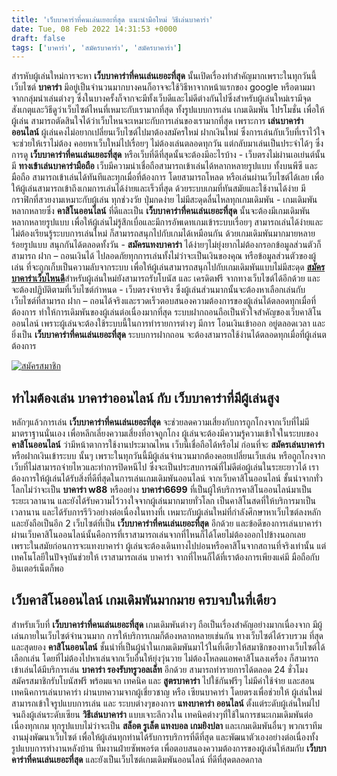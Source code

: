 ```yaml
---
title: 'เว็บบาคาร่าที่คนเล่นเยอะที่สุด แนะนำมือใหม่ วิธีเล่นบาคาร่า'
date: Tue, 08 Feb 2022 14:31:53 +0000
draft: false
tags: ['บาคาร่า', 'สมัครบาคาร่า', 'สมัครบาคาร่า']
---
```


สำรหับผู้เล่นใหม่การจะหา **เว็บบาคาร่าที่คนเล่นเยอะที่สุด** นั้นเปิดเรื่องทำสำคัญมากเพราะในทุกวันนี้เว็บไซต์ **บาคาร่า** มีอยู่เป็นจำนวนมากบางคนก็อาจจะใช้วิธีหาจากหน้าแรกของ google หรือตามมาจากกลุ่มนำเล่นต่างๆ ซึ่งในบางครั้งก็จากจะมีทั้งเว็บดีและไม่ดีต่างกันไปซึ่งสำหรับผู้เล่นใหม่เรามีจุดสังเกตุและวิธีดูว่าเว็บไซต์ไหนที่เหมาะกับเรามากที่สุด ทั้งรูปแบบการเล่น เกมเดิมพัน โปรโมชั่น เพื่อให้ผู้เล่น สามารถตัดสินใจได้ว่าเว็บไหนจะเหมาะกับการเล่นของเรามากที่สุด เพราะการ **เล่นบาคาร่าออนไลน์** ผู้เล่นคงไม่อยากเปลี่ยนเว็บไซต์ไปมาต้องสมัครใหม่ ฝากเงินใหม่ ซึ่งการเล่นกับเว็บที่เราไว้ใจจะช่วยให้เราไม่ต้อง คอยหาเว็บใหม่ไปเรื่อยๆ ไม่ต้องเล่นตลอดทุกวัน แต่กลับมาเล่นเป็นประจำได้ๆ ซึ่งการดู **เว็บบาคาร่าที่คนเล่นเยอะที่สุด** หรือเว็บที่ดีที่สุดนั้นจะต้องมีอะไรบ้าง \- เว็บตรงไม่ผ่านเอเย่นต์นั้นมี **ทางเข้าเล่นบาคาร่ามือถือ** เว็บมีความน่าเชื่อถือสามารถเข้าเล่นได้หลากหลายรูปแบบ ทั้งบนพีซี และ มือถือ สามารถเข้าเล่นได้ทันทีและทุกเมื่อที่ต้องการ โดยสามารถโหลด หรือเล่นผ่านเว็บไซต์ได้เลย เพื่อให้ผู้เล่นสามารถเข้าถึงเกมการเล่นได้ง่ายและเร็วที่สุด ด้วยระบบเกมที่ทันสมัยและใช้งานได้ง่าย มีกราฟิกที่สวยงามเหมาะกับผู้เล่น ทุกช่วงวัย ปุ่มกดง่าย ไม่มีสะดุดลื่นไหลทุกเกมเดิมพัน \- เกมเดิมพันหลากหลายซึ่ง **คาสิโนออนไลน์** ที่ดีและเป็น **เว็บบาคาร่าที่คนเล่นเยอะที่สุด** นั้นจะต้องมีเกมเดิมพันหลากหลายรูปแบบ เพื่อให้ผู้เล่นไม่รู้สึกเบื่อและมีการอัพเดทเกมเข้าระบบเรื่อยๆ สามารถเล่นได้ง่ายและไม่ต้องเรียนรู้ระบบการเล่นใหม่ ก็สามารถสนุกไปกับเกมได้เหมือนกัน ด้วยเกมเดิมพันมากมายหลายร้อยรูปแบบ สนุกกันได้ตลอดทั้งวัน \- **สมัครแทงบาคาร่า** ได้ง่ายๆไม่ยุ่งยากไม่ต้องกรอกข้อมูลส่วนตัวก็สามารถ ฝาก – ถอนเงินได้ ไปลอดภัยทุกการเล่นทั้งไม่ว่าจะเป็นเงินของคุณ หรือข้อมูลส่วนตัวของผู้เล่น ที่จะถูกเก็บเป็นความลับจากระบบ เพื่อให้ผู้เล่นสามารถสนุกไปกับเกมเดิมพันแบบไม่มีสะดุด [**สมัครบาคาร่าเว็บไหนดี**](/%e0%b8%aa%e0%b8%a1%e0%b8%b1%e0%b8%84%e0%b8%a3%e0%b8%9a%e0%b8%b2%e0%b8%84%e0%b8%b2%e0%b8%a3%e0%b9%88%e0%b8%b2-%e0%b9%80%e0%b8%a7%e0%b9%87%e0%b8%9a%e0%b9%84%e0%b8%ab%e0%b8%99%e0%b8%94%e0%b8%b5/)สำหรับผู้เล่นใหม่ยังสามารถรับโบนัส และ เครดิตฟรี จากทางเว็บไซต์ได้อีกด้วย และจะต้องปฏิบัติตามที่เว็บไซต์กำหนด \- เว็บตรงจ่ายจริง ซึ่งผู้เล่นส่วนมากนั้นจะต้องหาเลือกเล่นกับเว็บไซต์ที่สามารถ ฝาก – ถอนได้จริงและรวดเร็วตอบสนองความต้องการของผู้เล่นได้ตลอดทุกเมื่อที่ต้องการ ทำให้การเดิมพันของผู้เล่นต่อเนื่องมากที่สุด ระบบฝากถอนถือเป็นหัวใจสำคัญของเว็บคาสิโนออนไลน์ เพราะผู้เล่นจะต้องใช้ระบบนี้ในการทำรายการต่างๆ มีการ โอนเงินเข้าออก อยู่ตลอดเวลา และยิ่งเป็น **เว็บบาคาร่าที่คนเล่นเยอะที่สุด** ระบบการฝากถอน จะต้องสามารถใช้ง่านได้ตลอดทุกเมื่อที่ผู้เล่นตต้องการ

[![สมัครสมาชิก](register-button.png)](https://member.ufarec.com/register/?s=avfreex24;lang=th)

**ทำไมต้องเล่น บาคาร่าออนไลน์ กับ** **เว็บบาคาร่าที่มีผู้เล่นสูง**
------------------------------------------------------------------

หลักๆแล้วการเล่น **เว็บบาคาร่าที่คนเล่นเยอะที่สุด** จะช่วยลดความเสี่ยงกับการถูกโกงจากเว็บที่ไม่มีมาตราฐานนั่นเอง เพื่อหลีกเลี่ยงความเสี่ยงที่อาจถูกโกง ผู้เล่นจะต้องมีความรู้ความเข้าใจในระบบของ **คาสิโนออนไลน์** ว่ามีหน้าตาการใช้งานประมาณไหน เว็บนี้เชื่อถือได้หรือไม่ ก่อนที่จะ **สมัครเล่นบาคาร่า** หรือฝากเงินเข้าระบบ นั้นๆ เพราะในทุกวันนี้มีผู้เล่นจำนวนมากต้องคอยเปลี่ยนเว็บเล่น หรือถูกโกงจากเว็บที่ไม่สามารถจ่ายไหวและทำการปิดหนีไป ซึ่งจะเป็นประสบการณ์ที่ไม่ดีต่อผู้เล่นในระยะยาวได้ เราต้องการให้ผู้เล่นได้รับสิ่งที่ดีที่สุดในการเล่นเกมเดิมพันออนไลน์ จากเว็บคาสิโนออนไลน์ ชั้นนำจากทั่วโลกไม่ว่าจะเป็น **บาคาร่า w88** หรืออย่าง **บาคาร่า6699** ที่เป็นผู้ให้บริการคาสิโนออนไลน์มาเป็นระยะเวลานาน และยังได้รับความไว้วางใจจากผู้เล่นมากมายทั่วโลก เป็นคาสิโนสดที่ให้บริการมาเป็นเวลานาน และได้รับการรีวิวอย่างต่อเนื่องในทางที่เ เหมาะกับผู้เล่นใหม่ที่กำลังศึกษาหาเว็บไซต์ลงหลัก และยังถือเป็นอีก 2 เว็บไซต์ที่เป็น **เว็บบาคาร่าที่คนเล่นเยอะที่สุด** อีกด้วย และข้อดีของการเล่นบาคาร่า ผ่านเว็บคาสิโนออนไลน์นั้นคือการที่เราสามารถเล่นจากที่ไหนก็ได้โดยไม่ต้องออกไปข้างนอกเลย เพราะในสมัยก่อนการจะแทงบาคาร่า ผู้เล่นจะต้องเดินทางไปบ่อนหรือคาสิโนจากสถานที่จริงเท่านั้น แต่เทคโนโลยีในปัจจุบันช่วยให้ เราสามารถเล่น บาคาร่า จากที่ไหนก็ได้ที่เราต้องการเพียงแค่มี มือถือกับอินเตอร์เน็ตก็พอ

**เว็บคาสิโนออนไลน์ เกมเดิมพันมากมาย ครบจบในที่เดียว**
------------------------------------------------------

สำหรับเว็บที่ **เว็บบาคาร่าที่คนเล่นเยอะที่สุด** เกมเดิมพันต่างๆ ถือเป็นเรื่องสำคัญอย่างมากเนื่องจาก มีผู้เล่นภายในเว็บไซต์จำนวนมาก การให้บริการเกมก็ต้องหลากหลายเช่นกัน ทางเว็บไซต์ได้รวบรวม ที่สุดและสุดยอง **คาสิโนออนไลน์** ชั้นนำที่เป็นผู้นำในเกมเดิมพันมาไว้ในที่เดียวให้สมาชิกของทางเว็บไซต์ได้เลือกเล่น โดยที่ไม่ต้องไปหาเล่นจากเว็บอื่นให้ยุ่งวุ่นวาย ไม่ต้องโหลดแอพคาสิโนลงเครื่อง ก็สามารถเข้าเล่นได้มีบริการเล่น **บาคาร่า รองรับทรูวอลเล็ท** อีกด้วย สามารถทำรายการได้ตลอด 24 ชั่วโมง สมัครสมาชิกรับโบนัสฟรี พร้อมแจก เทคนิค และ **สูตรบาคาร่า** ไปใช้กันฟรีๆ ไม่มีค่าใช้จ่าย และสอนเทคนิคการเล่นบาคาร่า ผ่านบทความจากผู้เชี่ยวชาญ หรือ เซียนบาคาร่า โดยตรงเพื่อช่วยให้ ผู้เล่นใหม่สามารถเข้าใจรูปแบบการเล่น และ ระบบต่างๆของการ **แทงบาคาร่า ออนไลน์** ตั้งแต่ระดับผู้เล่นใหม่ไปจนถึงผู้เล่นระดับเซียน **วิธีเล่นบาคาร่า** แบบเจาะลึกวงใน เทคนิคต่างๆที่ใช้ในการชนะเกมเดิมพันต่อเนื่องทุกเกม ทุกรูปแบบไม่ว่าจะเป็น **สล็อต รูเล็ต แทงบอล** **เกมยิงปลา** และเกมเดิมพันอื่นๆ พวกเราทีมงานมุ่งพัฒนาเว็บไซต์ เพื่อให้ผู้เล่นทุกท่านได้รับการบริการที่ดีที่สุด และพัฒนาตัวเองอย่างต่อเนื่องทั้งรูปแบบการทำงานหลังบ้าน ทีมงานฝ่ายซัพพอร์ต เพื่อตอบสนองความต้องการของผู้เล่นให้สมกับ **เว็บบาคาร่าที่คนเล่นเยอะที่สุด** และยังเป็นเว็บไซต์เกมเดิมพันออนไลน์ ที่ดีที่สุดตลอดกาล